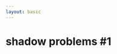 ```yaml
---
layout: basic
---
```


# shadow problems #1

<BrowserWrapper max-height background="#E1F4FF">
  <ZligIframe url="?s1" />
</BrowserWrapper>
